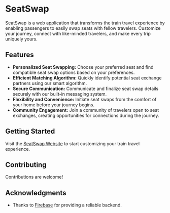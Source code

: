 # SeatSwap

SeatSwap is a web application that transforms the train travel experience by enabling passengers to easily swap seats with fellow travelers. Customize your journey, connect with like-minded travelers, and make every trip uniquely yours.

## Features

- **Personalized Seat Swapping:** Choose your preferred seat and find compatible seat swap options based on your preferences.
- **Efficient Matching Algorithm:** Quickly identify potential seat exchange partners using our smart algorithm.
- **Secure Communication:** Communicate and finalize seat swap details securely with our built-in messaging system.
- **Flexibility and Convenience:** Initiate seat swaps from the comfort of your home before your journey begins.
- **Community Engagement:** Join a community of travelers open to seat exchanges, creating opportunities for connections during the journey.

## Getting Started

Visit the [SeatSwap Website](https://lime-ninette-31.tiiny.site/) to start customizing your train travel experience.

## Contributing

Contributions are welcome!

## Acknowledgments

- Thanks to [Firebase](https://firebase.google.com/) for providing a reliable backend.
